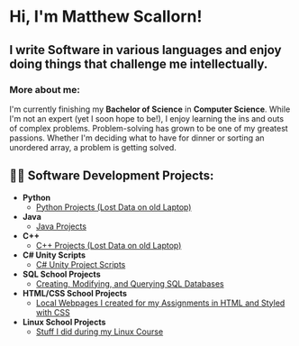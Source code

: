<h1>Hi, I'm Matthew Scallorn!<br/>

<h2>I write Software in various languages and enjoy doing things that challenge me intellectually.</h2>

<h3>More about me:</h3>

I'm currently finishing my **Bachelor of Science** in **Computer Science**. While I'm not an expert (yet I soon hope to be!), I enjoy learning the ins and outs of complex problems. Problem-solving has grown to be one of my greatest passions. Whether I'm deciding what to have for dinner or sorting an unordered array, a problem is getting solved. 

<h2></h2>
<h2>👨‍💻 Software Development Projects:</h2>

- <b>Python</b>
  - [Python Projects (Lost Data on old Laptop)](https://github.com/Scallorn-Dev/LABURL)
- <b>Java</b>
  - [Java Projects](https://github.com/Scallorn-Dev/LABURL)
- <b>C++</b>
  - [C++ Projects (Lost Data on old Laptop)](https://github.com/Scallorn-Dev/LABURL)
- <b>C# Unity Scripts</b>
  - [C# Unity Project Scripts](https://github.com/Scallorn-Dev/LABURL)
- <b>SQL School Projects</b>
  - [Creating, Modifying, and Querying SQL Databases](https://github.com/Scallorn-Dev/LABURL)
- <b>HTML/CSS School Projects</b>
  - [Local Webpages I created for my Assignments in HTML and Styled with CSS](https://github.com/Scallorn-Dev/LABURL)
- <b>Linux School Projects</b>
  - [Stuff I did during my Linux Course](https://github.com/Scallorn-Dev/LABURL)
